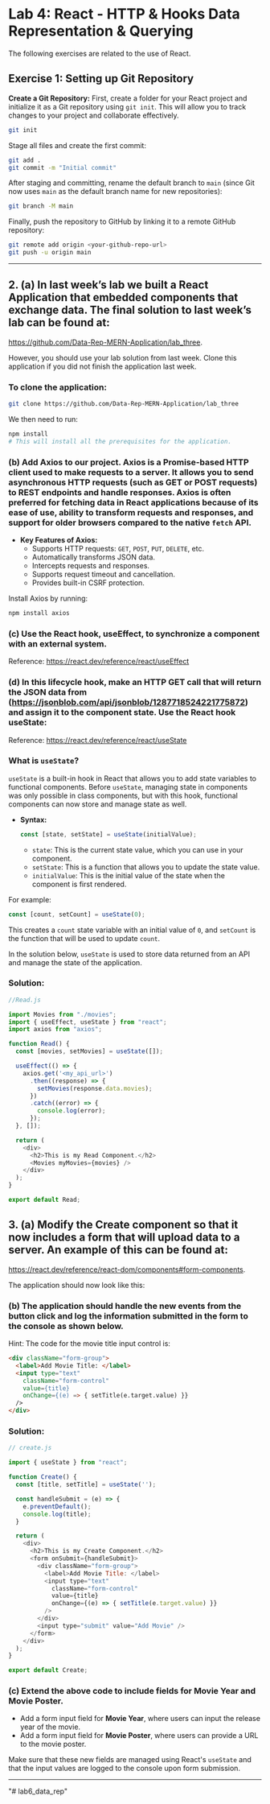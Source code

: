 # Lab 4: React - HTTP & Hooks Data Representation & Querying

The following exercises are related to the use of React.

## Exercise 1: Setting up Git Repository

**Create a Git Repository:** First, create a folder for your React project and initialize it as a Git repository using `git init`. This will allow you to track changes to your project and collaborate effectively.

```bash
git init
```

Stage all files and create the first commit:

```bash
git add .
git commit -m "Initial commit"
```

After staging and committing, rename the default branch to `main` (since Git now uses `main` as the default branch name for new repositories):

```bash
git branch -M main
```

Finally, push the repository to GitHub by linking it to a remote GitHub repository:

```bash
git remote add origin <your-github-repo-url>
git push -u origin main
```

---

## 2. (a) In last week’s lab we built a React Application that embedded components that exchange data. The final solution to last week’s lab can be found at:  
https://github.com/Data-Rep-MERN-Application/lab_three.

However, you should use your lab solution from last week. Clone this application if you did not finish the application last week.

### To clone the application:
```bash
git clone https://github.com/Data-Rep-MERN-Application/lab_three
```
We then need to run:
```bash
npm install
# This will install all the prerequisites for the application.
```

### (b) Add **Axios** to our project. **Axios** is a Promise-based HTTP client used to make requests to a server. It allows you to send asynchronous HTTP requests (such as GET or POST requests) to REST endpoints and handle responses. Axios is often preferred for fetching data in React applications because of its ease of use, ability to transform requests and responses, and support for older browsers compared to the native `fetch` API.

- **Key Features of Axios:**
  - Supports HTTP requests: `GET`, `POST`, `PUT`, `DELETE`, etc.
  - Automatically transforms JSON data.
  - Intercepts requests and responses.
  - Supports request timeout and cancellation.
  - Provides built-in CSRF protection.

Install Axios by running:
```bash
npm install axios
```

### (c) Use the React hook, useEffect, to synchronize a component with an external system.  
Reference: https://react.dev/reference/react/useEffect

### (d) In this lifecycle hook, make an HTTP GET call that will return the JSON data from (https://jsonblob.com/api/jsonblob/1287718524221775872) and assign it to the component state. Use the React hook useState:  
Reference: https://react.dev/reference/react/useState

### What is `useState`?

`useState` is a built-in hook in React that allows you to add state variables to functional components. Before `useState`, managing state in components was only possible in class components, but with this hook, functional components can now store and manage state as well. 

- **Syntax:**
  ```javascript
  const [state, setState] = useState(initialValue);
  ```
  - `state`: This is the current state value, which you can use in your component.
  - `setState`: This is a function that allows you to update the state value.
  - `initialValue`: This is the initial value of the state when the component is first rendered.

For example:
```javascript
const [count, setCount] = useState(0);
```
This creates a `count` state variable with an initial value of `0`, and `setCount` is the function that will be used to update `count`.

In the solution below, `useState` is used to store data returned from an API and manage the state of the application.

### Solution:
```javascript
//Read.js

import Movies from "./movies";
import { useEffect, useState } from "react";
import axios from "axios";

function Read() {
  const [movies, setMovies] = useState([]);

  useEffect(() => {
    axios.get('<my_api_url>')
      .then((response) => {
        setMovies(response.data.movies);
      })
      .catch((error) => {
        console.log(error);
      });
  }, []);

  return (
    <div>
      <h2>This is my Read Component.</h2>
      <Movies myMovies={movies} />
    </div>
  );
}

export default Read;
```

## 3. (a) Modify the Create component so that it now includes a form that will upload data to a server. An example of this can be found at:  
https://react.dev/reference/react-dom/components#form-components. 

The application should now look like this:

### (b) The application should handle the new events from the button click and log the information submitted in the form to the console as shown below.  
Hint: The code for the movie title input control is:
```html
<div className="form-group">
  <label>Add Movie Title: </label>
  <input type="text"
    className="form-control"
    value={title}
    onChange={(e) => { setTitle(e.target.value) }} 
  />
</div>
```

### Solution:
```javascript
// create.js

import { useState } from "react";

function Create() {
  const [title, setTitle] = useState('');

  const handleSubmit = (e) => {
    e.preventDefault();
    console.log(title);
  }

  return (
    <div>
      <h2>This is my Create Component.</h2>
      <form onSubmit={handleSubmit}>
        <div className="form-group">
          <label>Add Movie Title: </label>
          <input type="text"
            className="form-control"
            value={title}
            onChange={(e) => { setTitle(e.target.value) }}
          />
        </div>
        <input type="submit" value="Add Movie" />
      </form>
    </div>
  );
}

export default Create;
```

### (c) Extend the above code to include fields for **Movie Year** and **Movie Poster**.

- Add a form input field for **Movie Year**, where users can input the release year of the movie.
- Add a form input field for **Movie Poster**, where users can provide a URL to the movie poster.

Make sure that these new fields are managed using React's `useState` and that the input values are logged to the console upon form submission.

---
"# lab6_data_rep" 
